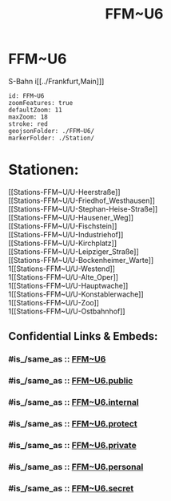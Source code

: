 ﻿---
aliases:
- FFM~U6
confidential: public
cssclasses: geo-Region
draft: false
expiryDate: 
isDeleted: false
isReadOnly: false
keywords: 
Languages:
- de
layout: 
license: "CC BY-SA 4.0"
linkTitle: 
location:
- 50.11972
- 8.653611
publish: true
publishDate: 
source: "https://datahub.io/core/country-codes"
tags:
- geo/Country/Region
title: FFM~U6
type: geo-Region
---

# FFM~U6

S-Bahn i[[../Frankfurt,Main]]]  


```leaflet
id: FFM~U6
zoomFeatures: true 
defaultZoom: 11 
maxZoom: 18
stroke: red
geojsonFolder: ./FFM~U6/
markerFolder: ./Station/
```

# Stationen:
[[Stations-FFM~U/U-Heerstraße]]  
[[Stations-FFM~U/U-Friedhof_Westhausen]]  
[[Stations-FFM~U/U-Stephan-Heise-Straße]]  
[[Stations-FFM~U/U-Hausener_Weg]]  
[[Stations-FFM~U/U-Fischstein]]  
[[Stations-FFM~U/U-Industriehof]]  
[[Stations-FFM~U/U-Kirchplatz]]  
[[Stations-FFM~U/U-Leipziger_Straße]]  
[[Stations-FFM~U/U-Bockenheimer_Warte]]  
1[[Stations-FFM~U/U-Westend]]  
1[[Stations-FFM~U/U-Alte_Oper]]  
1[[Stations-FFM~U/U-Hauptwache]]  
1[[Stations-FFM~U/U-Konstablerwache]]  
1[[Stations-FFM~U/U-Zoo]]  
1[[Stations-FFM~U/U-Ostbahnhof]]  


## Confidential Links & Embeds: 

### #is_/same_as :: [FFM~U6](FFM~U6.md) 

### #is_/same_as :: [FFM~U6.public](/_public/Earth/Continent/Europe/Europe~Central/Germany/Germany~West/Hessen/counties~Hessen/Frankfurt~Main/FFM~U6.public.md) 

### #is_/same_as :: [FFM~U6.internal](/_internal/Earth/Continent/Europe/Europe~Central/Germany/Germany~West/Hessen/counties~Hessen/Frankfurt~Main/FFM~U6.internal.md) 

### #is_/same_as :: [FFM~U6.protect](/_protect/Earth/Continent/Europe/Europe~Central/Germany/Germany~West/Hessen/counties~Hessen/Frankfurt~Main/FFM~U6.protect.md) 

### #is_/same_as :: [FFM~U6.private](/_private/Earth/Continent/Europe/Europe~Central/Germany/Germany~West/Hessen/counties~Hessen/Frankfurt~Main/FFM~U6.private.md) 

### #is_/same_as :: [FFM~U6.personal](/_personal/Earth/Continent/Europe/Europe~Central/Germany/Germany~West/Hessen/counties~Hessen/Frankfurt~Main/FFM~U6.personal.md) 

### #is_/same_as :: [FFM~U6.secret](/_secret/Earth/Continent/Europe/Europe~Central/Germany/Germany~West/Hessen/counties~Hessen/Frankfurt~Main/FFM~U6.secret.md)

